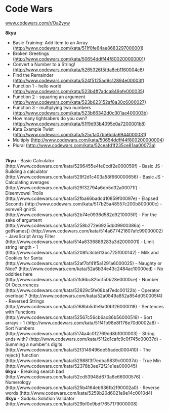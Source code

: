 Code Wars
=================================
www.codewars.com/r/Oa2yyw

<b>8kyu </b>
- Basic Training: Add item to an Array (http://www.codewars.com/kata/511f0fe64ae8683297000001)
- Broken Greetings (http://www.codewars.com/kata/50654ddff44f800200000001)
- Convert a Number to a String! (http://www.codewars.com/kata/5265326f5fda8eb1160004c8)
- Find the Remainder (http://www.codewars.com/kata/524f5125ad9c12894e00003f)
- Function 1 - hello world (http://www.codewars.com/kata/523b4ff7adca849afe000035)
- Function 2 - squaring an argument (http://www.codewars.com/kata/523b623152af8a30c6000027)
- Function 3 - multiplying two numbers (http://www.codewars.com/kata/523b66342d0c301ae400003b)
- How many lightsabers do you own? (http://www.codewars.com/kata/51f9d93b4095e0a7200001b8)
- Kata Example Twist (http://www.codewars.com/kata/525c1a07bb6dda6944000031)
- Multiply (http://www.codewars.com/kata/50654ddff44f800200000004)
- Plural (http://www.codewars.com/kata/52ceafd1f235ce81aa00073a)

<br>
<b>7kyu</b>
- Basic Calculator (http://www.codewars.com/kata/5296455e4fe0cdf2e000059f)
- Basic JS - Building a calculator (http://www.codewars.com/kata/529f2d1c403a58f660000656)
- Basic JS - Calculating averages (http://www.codewars.com/kata/529f32794a6db5d32a00071f)
- Disemvowel Trolls (http://www.codewars.com/kata/52fba66badcd10859f00097e)
- Elapsed Seconds (http://www.codewars.com/kata/517b25a48557c200b800000c)
- esreveR gnirtS (http://www.codewars.com/kata/52b74e0936d582d9210005ff)
- For the sake of argument (http://www.codewars.com/kata/5258b272e6925db09900386a)
- getNames() (http://www.codewars.com/kata/514a677421607afc99000002)
- JavaScript Array Filter (http://www.codewars.com/kata/514a6336889283a3d2000001)
- Limit string length - 1 (http://www.codewars.com/kata/5208fc3cb613bc725f000142)
- Milk and Cookies for Santa (http://www.codewars.com/kata/52af7bf41f5a1291a6000025)
- Naughty or Nice? (http://www.codewars.com/kata/52a6b34e43c2484ac10000cd)
- No oddities here (http://www.codewars.com/kata/51fd6bc82bc150b28e0000ce)
- Number Of Occurrences (http://www.codewars.com/kata/52829c5fe08baf7edc00122b)
- Operator overload ? (http://www.codewars.com/kata/52a0849a852a854d050005f4)
- Reversed Strings (http://www.codewars.com/kata/5168bb5dfe9a00b126000018)
- Sentences with Functions (http://www.codewars.com/kata/52567c56cb6ac86b56000516)
- Sort arrays - 1 (http://www.codewars.com/kata/51f41b98e8f176e70d0002a8)
- Sort Numbers (http://www.codewars.com/kata/5174a4c0f2769dd8b1000003)
- String ends with? (http://www.codewars.com/kata/51f2d1cafc9c0f745c00037d)
- Summing a number's digits (http://www.codewars.com/kata/52f3149496de55aded000410)
- The reject() function (http://www.codewars.com/kata/52988f3f7edba9839c00037d)
- True Min (http://www.codewars.com/kata/52378b3ee72f21e1ea000045)

<br>
<b>6kyu</b>
- Breaking search bad (http://www.codewars.com/kata/52cd53948d673a6e66000576)
- Numerology (http://www.codewars.com/kata/525b4164eb636fb2f90002a0)
- Reverse words (http://www.codewars.com/kata/5259b20d6021e9e14c0010d4)

<br>
<b>4kyu</b>
- Sudoku Solution Validator (http://www.codewars.com/kata/529bf0e9bdf7657179000008)
